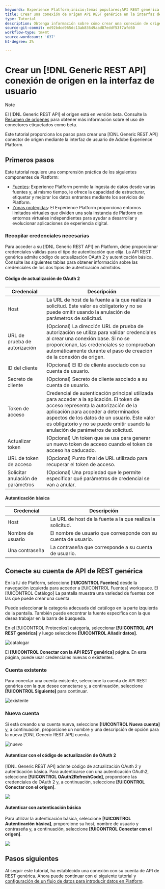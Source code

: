 ```yaml
---
keywords: Experience Platform;inicio;temas populares;API REST genérica
title: Crear una conexión de origen API REST genérica en la interfaz de usuario
type: Tutorial
description: Obtenga información sobre cómo crear una conexión de origen de API REST genérica mediante la interfaz de usuario de Adobe Experience Platform.
source-git-commit: ed92bdcd965dc13ab83649aad87eddf53f7afd60
workflow-type: tm+mt
source-wordcount: '637'
ht-degree: 2%

---
```


# Crear un [!DNL Generic REST API] conexión de origen en la interfaz de usuario

>[!NOTE]
>
> El [!DNL Generic REST API] el origen está en versión beta. Consulte la [Resumen de orígenes](../../../../home.md#terms-and-conditions) para obtener más información sobre el uso de conectores etiquetados como beta.

Este tutorial proporciona los pasos para crear una [!DNL Generic REST API] conector de origen mediante la interfaz de usuario de Adobe Experience Platform.

## Primeros pasos

Este tutorial requiere una comprensión práctica de los siguientes componentes de Platform:

* [Fuentes](../../../../home.md): Experience Platform permite la ingesta de datos desde varias fuentes y, al mismo tiempo, le ofrece la capacidad de estructurar, etiquetar y mejorar los datos entrantes mediante los servicios de Platform.
* [Zonas protegidas](../../../../../sandboxes/home.md): El Experience Platform proporciona entornos limitados virtuales que dividen una sola instancia de Platform en entornos virtuales independientes para ayudar a desarrollar y evolucionar aplicaciones de experiencia digital.

### Recopilar credenciales necesarias

Para acceder a su [!DNL Generic REST API] en Platform, debe proporcionar credenciales válidas para el tipo de autenticación que elija. La API REST genérica admite código de actualización OAuth 2 y autenticación básica. Consulte las siguientes tablas para obtener información sobre las credenciales de los dos tipos de autenticación admitidos.

#### Código de actualización de OAuth 2

| Credencial | Descripción |
| --- | --- |
| Host | La URL de host de la fuente a la que realiza la solicitud. Este valor es obligatorio y no se puede omitir usando la anulación de parámetros de solicitud. |
| URL de prueba de autorización | (Opcional) La dirección URL de prueba de autorización se utiliza para validar credenciales al crear una conexión base. Si no se proporcionan, las credenciales se comprueban automáticamente durante el paso de creación de la conexión de origen. |
| ID del cliente | (Opcional) El ID de cliente asociado con su cuenta de usuario. |
| Secreto de cliente | (Opcional) Secreto de cliente asociado a su cuenta de usuario. |
| Token de acceso | Credencial de autenticación principal utilizada para acceder a la aplicación. El token de acceso representa la autorización de la aplicación para acceder a determinados aspectos de los datos de un usuario. Este valor es obligatorio y no se puede omitir usando la anulación de parámetros de solicitud. |
| Actualizar token | (Opcional) Un token que se usa para generar un nuevo token de acceso cuando el token de acceso ha caducado. |
| URL de token de acceso | (Opcional) Punto final de URL utilizado para recuperar el token de acceso. |
| Solicitar anulación de parámetros | (Opcional) Una propiedad que le permite especificar qué parámetros de credencial se van a anular. |


#### Autenticación básica

| Credencial | Descripción |
| --- | --- |
| Host | La URL de host de la fuente a la que realiza la solicitud. |
| Nombre de usuario | El nombre de usuario que corresponde con su cuenta de usuario. |
| Una contraseña | La contraseña que corresponde a su cuenta de usuario. |

## Conecte su cuenta de API de REST genérica

En la IU de Platform, seleccione **[!UICONTROL Fuentes]** desde la navegación izquierda para acceder a [!UICONTROL Fuentes] workspace. El [!UICONTROL Catálogo] La pantalla muestra una variedad de fuentes con las que puede crear una cuenta.

Puede seleccionar la categoría adecuada del catálogo en la parte izquierda de la pantalla. También puede encontrar la fuente específica con la que desea trabajar en la barra de búsqueda.

En el [!UICONTROL Protocolos] categoría, seleccionar **[!UICONTROL API REST genérica]** y luego seleccione **[!UICONTROL Añadir datos]**.

![catalogar](../../../../images/tutorials/create/generic-rest/catalog.png)

El **[!UICONTROL Conectar con la API REST genérica]** página. En esta página, puede usar credenciales nuevas o existentes.

### Cuenta existente

Para conectar una cuenta existente, seleccione la cuenta de API REST genérica con la que desee conectarse y, a continuación, seleccione **[!UICONTROL Siguiente]** para continuar.

![existente](../../../../images/tutorials/create/generic-rest/existing.png)

### Nueva cuenta

Si está creando una cuenta nueva, seleccione **[!UICONTROL Nueva cuenta]** y, a continuación, proporcione un nombre y una descripción de opción para la nueva [!DNL Generic REST API] cuenta.

![nuevo](../../../../images/tutorials/create/generic-rest/new.png)

#### Autenticar con el código de actualización de OAuth 2

[!DNL Generic REST API] admite código de actualización OAuth 2 y autenticación básica. Para autenticarse con una autenticación OAuth2, seleccione **[!UICONTROL OAuth2RefreshCode]**, proporcione las credenciales de OAuth 2 y, a continuación, seleccione **[!UICONTROL Conectar con el origen]**.

![](../../../../images/tutorials/create/generic-rest/oauth2.png)

#### Autenticar con autenticación básica

Para utilizar la autenticación básica, seleccione **[!UICONTROL Autenticación básica]**, proporcione su host, nombre de usuario y contraseña y, a continuación, seleccione **[!UICONTROL Conectar con el origen]**.

![](../../../../images/tutorials/create/generic-rest/basic-authentication.png)

## Pasos siguientes

Al seguir este tutorial, ha establecido una conexión con su cuenta de API de REST genérica. Ahora puede continuar con el siguiente tutorial y [configuración de un flujo de datos para introducir datos en Platform](../../dataflow/protocols.md).
